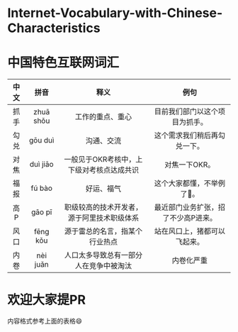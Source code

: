 # Internet-Vocabulary-with-Chinese-Characteristics

# 中国特色互联网词汇
|中文|拼音|释义|例句|
|:-:|:-:|:-:|:-:|
|抓手 | zhuā shǒu | 工作的重点、重心  |目前我们部门以这个项目为抓手。|
|勾兑 | gōu duì   |  沟通、交流      |   这个需求我们稍后再勾兑一下。|
|对焦 | duì jiāo  |  一般见于OKR考核中，上下级对考核点达成共识|  对焦一下OKR。|
|福报 | fú bào   |  好运、福气  |   这个大家都懂，不举例了🐶。|
|高P | gāo pī   |  职级较高的技术开发者，源于阿里技术职级体系  |   最近部门业务扩张，招了不少高P进来。|
|风口 | fēng kǒu  |  源于雷总的名言，指某个行业热点  |  站在风口上，猪都可以飞起来。|
|内卷 | nèi juǎn   |  人口太多导致总有一部分人在竞争中被淘汰 | 内卷化严重 |


# 欢迎大家提PR
内容格式参考上面的表格😄
